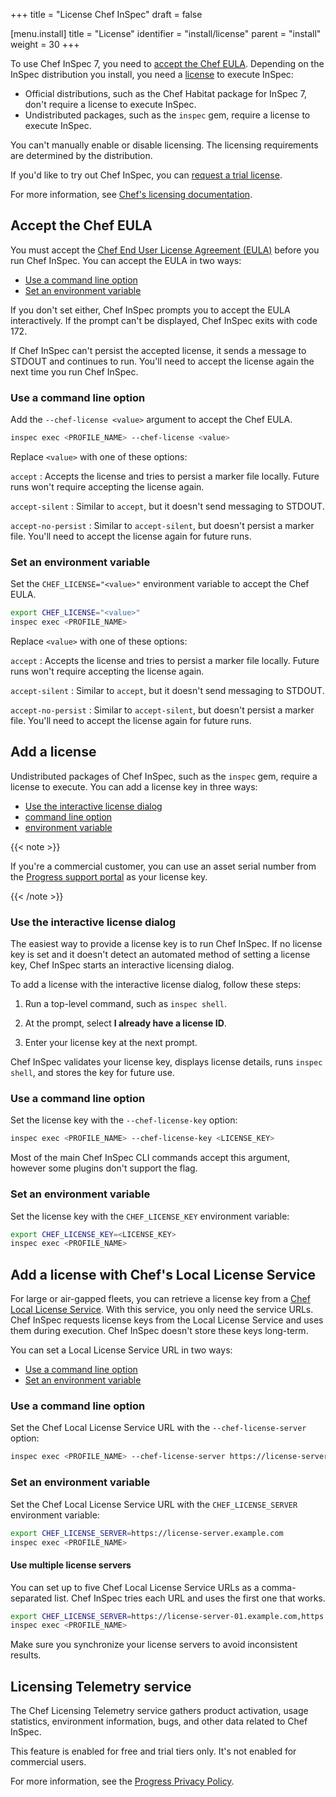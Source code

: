 +++
title = "License Chef InSpec"
draft = false

[menu.install]
    title = "License"
    identifier = "install/license"
    parent = "install"
    weight = 30
+++

To use Chef InSpec 7, you need to [accept the Chef EULA](#accept-the-chef-eula).
Depending on the InSpec distribution you install, you need a [license](#add-a-license) to execute InSpec:

- Official distributions, such as the Chef Habitat package for InSpec 7, don't require a license to execute InSpec.
- Undistributed packages, such as the `inspec` gem, require a license to execute InSpec.

You can't manually enable or disable licensing. The licensing requirements are determined by the distribution.

If you'd like to try out Chef InSpec, you can [request a trial license](https://www.chef.io/licensing/inspec/license-generation-free-trial).

For more information, see [Chef's licensing documentation](https://docs.chef.io/licensing/).

## Accept the Chef EULA

You must accept the [Chef End User License Agreement (EULA)](https://www.chef.io/end-user-license-agreement) before you run Chef InSpec. You can accept the EULA in two ways:

- [Use a command line option](#use-a-command-line-option)
- [Set an environment variable](#set-an-environment-variable)

If you don't set either, Chef InSpec prompts you to accept the EULA interactively. If the prompt can't be displayed, Chef InSpec exits with code 172.

If Chef InSpec can't persist the accepted license, it sends a message to STDOUT and continues to run. You'll need to accept the license again the next time you run Chef InSpec.

### Use a command line option

Add the `--chef-license <value>` argument to accept the Chef EULA.

```sh
inspec exec <PROFILE_NAME> --chef-license <value>
```

Replace `<value>` with one of these options:

`accept`
: Accepts the license and tries to persist a marker file locally. Future runs won't require accepting the license again.

`accept-silent`
: Similar to `accept`, but it doesn't send messaging to STDOUT.

`accept-no-persist`
: Similar to `accept-silent`, but doesn't persist a marker file. You'll need to accept the license again for future runs.

### Set an environment variable

Set the `CHEF_LICENSE="<value>"` environment variable to accept the Chef EULA.

```sh
export CHEF_LICENSE="<value>"
inspec exec <PROFILE_NAME>
```

Replace `<value>` with one of these options:

`accept`
: Accepts the license and tries to persist a marker file locally. Future runs won't require accepting the license again.

`accept-silent`
: Similar to `accept`, but it doesn't send messaging to STDOUT.

`accept-no-persist`
: Similar to `accept-silent`, but doesn't persist a marker file. You'll need to accept the license again for future runs.

## Add a license

Undistributed packages of Chef InSpec, such as the `inspec` gem, require a license to execute.
You can add a license key in three ways:

- [Use the interactive license dialog](#use-the-interactive-license-dialog)
- [command line option](#use-a-command-line-option-1)
- [environment variable](#set-an-environment-variable-1)

{{< note >}}

If you're a commercial customer, you can use an asset serial number from the [Progress support portal](https://community.progress.com/s/products/chef) as your license key.

{{< /note >}}

### Use the interactive license dialog

The easiest way to provide a license key is to run Chef InSpec.
If no license key is set and it doesn't detect an automated method of setting a license key, Chef InSpec starts an interactive licensing dialog.

To add a license with the interactive license dialog, follow these steps:

1. Run a top-level command, such as `inspec shell`.
1. At the prompt, select **I already have a license ID**.

1. Enter your license key at the next prompt.

Chef InSpec validates your license key, displays license details, runs `inspec shell`, and stores the key for future use.

### Use a command line option

Set the license key with the `--chef-license-key` option:

```sh
inspec exec <PROFILE_NAME> --chef-license-key <LICENSE_KEY>
```

Most of the main Chef InSpec CLI commands accept this argument, however some plugins don't support the flag.

### Set an environment variable

Set the license key with the `CHEF_LICENSE_KEY` environment variable:

```sh
export CHEF_LICENSE_KEY=<LICENSE_KEY>
inspec exec <PROFILE_NAME>
```

## Add a license with Chef's Local License Service

For large or air-gapped fleets, you can retrieve a license key from a [Chef Local License Service](https://docs.chef.io/licensing/local_license_service/). With this service, you only need the service URLs.
Chef InSpec requests license keys from the Local License Service and uses them during execution. Chef InSpec doesn't store these keys long-term.

You can set a Local License Service URL in two ways:

- [Use a command line option](#use-a-command-line-option-2)
- [Set an environment variable](#set-an-environment-variable-2)

### Use a command line option

Set the Chef Local License Service URL with the `--chef-license-server` option:

```sh
inspec exec <PROFILE_NAME> --chef-license-server https://license-server.example.com
```

### Set an environment variable

Set the Chef Local License Service URL with the `CHEF_LICENSE_SERVER` environment variable:

```sh
export CHEF_LICENSE_SERVER=https://license-server.example.com
inspec exec <PROFILE_NAME>
```

#### Use multiple license servers

You can set up to five Chef Local License Service URLs as a comma-separated list. Chef InSpec tries each URL and uses the first one that works.

```sh
export CHEF_LICENSE_SERVER=https://license-server-01.example.com,https://license-server-02.example.com
inspec exec <PROFILE_NAME>
```

Make sure you synchronize your license servers to avoid inconsistent results.

## Licensing Telemetry service

The Chef Licensing Telemetry service gathers product activation, usage statistics, environment information, bugs, and other data related to Chef InSpec.

This feature is enabled for free and trial tiers only. It's not enabled for commercial users.

For more information, see the [Progress Privacy Policy](https://www.progress.com/legal/privacy-policy).

